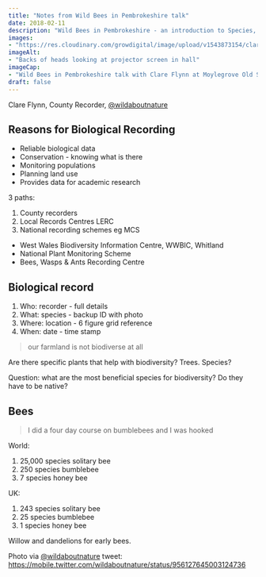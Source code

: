 ```yaml
---
title: "Notes from Wild Bees in Pembrokeshire talk"
date: 2018-02-11
description: "Wild Bees in Pembrokeshire - an introduction to Species, Diversity and Learning to Record Wildlife with Clare Flynn @wildaboutnature, talk at Moylegrove Old School Hall, Tue 23 Jan 7.30pm"
images: 
- "https://res.cloudinary.com/growdigital/image/upload/v1543873154/clare-flynn-bee-talk-28421254799.jpg"
imageAlt: 
- "Backs of heads looking at projector screen in hall"
imageCap:
- "Wild Bees in Pembrokeshire talk with Clare Flynn at Moylegrove Old School Hall, Tue 23 Jan 7.30pm, photo via @wildaboutnature"
draft: false
---
```


Clare Flynn, County Recorder, [@wildaboutnature](https://twitter.com/wildaboutnature)

## Reasons for Biological Recording

* Reliable biological data
* Conservation - knowing what is there
* Monitoring populations
* Planning land use
* Provides data for academic research

3 paths: 

1. County recorders
2. Local Records Centres LERC
3. National recording schemes eg MCS

* West Wales Biodiversity Information Centre, WWBIC, Whitland
* National Plant Monitoring Scheme
* Bees, Wasps & Ants Recording Centre

## Biological record

1. Who: recorder - full details
2. What: species - backup ID with photo
3. Where: location - 6 figure grid reference
4. When: date - time stamp

> our farmland is not biodiverse at all

Are there specific plants that help with biodiversity? Trees. Species?

Question: what are the most beneficial species for biodiversity? Do they have to be native?

## Bees

> I did a four day course on bumblebees and I was hooked

World: 

1. 25,000 species solitary bee
2. 250 species bumblebee
3. 7 species honey bee

UK: 

1. 243 species solitary bee
2. 25 species bumblebee
3. 1 species honey bee

Willow and dandelions for early bees.

Photo via [@wildaboutnature](https://twitter.com/wildaboutnature/) tweet: 
<https://mobile.twitter.com/wildaboutnature/status/956127645003124736>
